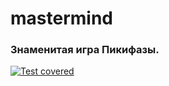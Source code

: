 # mastermind

### Знаменитая игра Пикифазы.

[![Test covered](https://github.com/asavan/mastermind/actions/workflows/static.yml/badge.svg)](https://github.com/asavan/mastermind/actions/workflows/static.yml)
